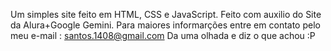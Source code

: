 Um simples site feito em HTML, CSS e JavaScript.
Feito com auxilio do Site da Alura+Google Gemini.
Para maiores informarções entre em contato pelo meu e-mail : santos.1408@gmail.com
Da uma olhada e diz o que achou :P
